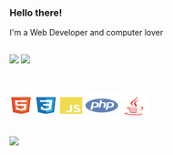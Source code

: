 ### Hello there!

I'm a Web Developer and computer lover



##
<div style="display= inline_block">
  <img height="160em"src="https://github-readme-stats.vercel.app/api?username=CastroGabriel-hub&show_icons=true&theme=dracula&include_all_commits=true&count_private=true">
  <img height="160em" src="https://github-readme-stats.vercel.app/api/top-langs/?username=CastroGabriel-hub&layout=compact&langs_count=7&theme=dracula">
</div>

##
  
  <div style="display: inline_block"><br>
    <img align="center" alt="Castro-HTML" height="30" width="40" src="https://raw.githubusercontent.com/devicons/devicon/master/icons/html5/html5-original.svg">
    <img align="center" alt="Castro-CSS" height="30" width="40" src="https://raw.githubusercontent.com/devicons/devicon/master/icons/css3/css3-original.svg">
    <img align="center" alt="Castro-Js" height="30" width="40" src="https://raw.githubusercontent.com/devicons/devicon/master/icons/javascript/javascript-plain.svg">
    <img align="center" alt="Castro-PHP" height="50" width="60" src="https://raw.githubusercontent.com/devicons/devicon/master/icons/php/php-plain.svg">
    <img align="center" alt="Castro-Java" height="35" width="45" src="https://raw.githubusercontent.com/devicons/devicon/master/icons/java/java-plain.svg">
  </div>

##

<img src="http://4.bp.blogspot.com/-uYCfJl9o3yM/VQmCfEa8vlI/AAAAAAAANyA/m4tiJ8ulUB4/s1600/Ryu%2B6.gif">
